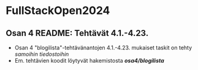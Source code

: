 # FullStackOpen2024

## Osan 4 README: Tehtävät 4.1.-4.23.

- Osan 4 "blogilista"-tehtävänantojen 4.1.-4.23. mukaiset taskit on tehty *samoihin tiedostoihin*
- Em. tehtävien koodit löytyvät hakemistosta _**osa4/blogilista**_

